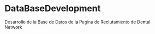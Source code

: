 # DataBaseDevelopment
Desarrollo de la Base de Datos de la Pagina de Reclutamiento de Dental Network
